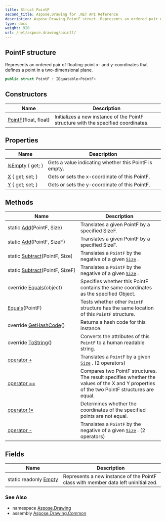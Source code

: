```yaml
---
title: Struct PointF
second_title: Aspose.Drawing for .NET API Reference
description: Aspose.Drawing.PointF struct. Represents an ordered pair of floatingpoint x and ycoordinates that defines a point in a twodimensional plane
type: docs
weight: 920
url: /net/aspose.drawing/pointf/
---
```

## PointF structure

Represents an ordered pair of floating-point x- and y-coordinates that defines a point in a two-dimensional plane.

```csharp
public struct PointF : IEquatable<PointF>
```

## Constructors

| Name | Description |
| --- | --- |
| [PointF](pointf/)(float, float) | Initializes a new instance of the PointF structure with the specified coordinates. |

## Properties

| Name | Description |
| --- | --- |
| [IsEmpty](../../aspose.drawing/pointf/isempty/) { get; } | Gets a value indicating whether this PointF is empty. |
| [X](../../aspose.drawing/pointf/x/) { get; set; } | Gets or sets the x-coordinate of this PointF. |
| [Y](../../aspose.drawing/pointf/y/) { get; set; } | Gets or sets the y-coordinate of this PointF. |

## Methods

| Name | Description |
| --- | --- |
| static [Add](../../aspose.drawing/pointf/add/#add)(PointF, Size) | Translates a given PointF by a specified SizeF. |
| static [Add](../../aspose.drawing/pointf/add/#add_1)(PointF, SizeF) | Translates a given PointF by a specified SizeF. |
| static [Subtract](../../aspose.drawing/pointf/subtract/#subtract)(PointF, Size) | Translates a `PointF` by the negative of a given [`Size`](../size/) . |
| static [Subtract](../../aspose.drawing/pointf/subtract/#subtract_1)(PointF, SizeF) | Translates a `PointF` by the negative of a given [`Size`](../size/) . |
| override [Equals](../../aspose.drawing/pointf/equals/#equals_1)(object) | Specifies whether this PointF contains the same coordinates as the specified Object. |
| [Equals](../../aspose.drawing/pointf/equals/#equals)(PointF) | Tests whether other `PointF` structure has the same location of this `PointF` structure. |
| override [GetHashCode](../../aspose.drawing/pointf/gethashcode/)() | Returns a hash code for this instance. |
| override [ToString](../../aspose.drawing/pointf/tostring/)() | Converts the attributes of this `PointF` to a human readable string. |
| [operator +](../../aspose.drawing/pointf/op_addition/#op_addition) | Translates a `PointF` by a given [`Size`](../size/) . (2 operators) |
| [operator ==](../../aspose.drawing/pointf/op_equality/) | Compares two PointF structures. The result specifies whether the values of the X and Y properties of the two PointF structures are equal. |
| [operator !=](../../aspose.drawing/pointf/op_inequality/) | Determines whether the coordinates of the specified points are not equal. |
| [operator -](../../aspose.drawing/pointf/op_subtraction/#op_subtraction) | Translates a `PointF` by the negative of a given [`Size`](../size/) . (2 operators) |

## Fields

| Name | Description |
| --- | --- |
| static readonly [Empty](../../aspose.drawing/pointf/empty/) | Represents a new instance of the PointF class with member data left uninitialized. |

### See Also

* namespace [Aspose.Drawing](../../aspose.drawing/)
* assembly [Aspose.Drawing.Common](../../)


